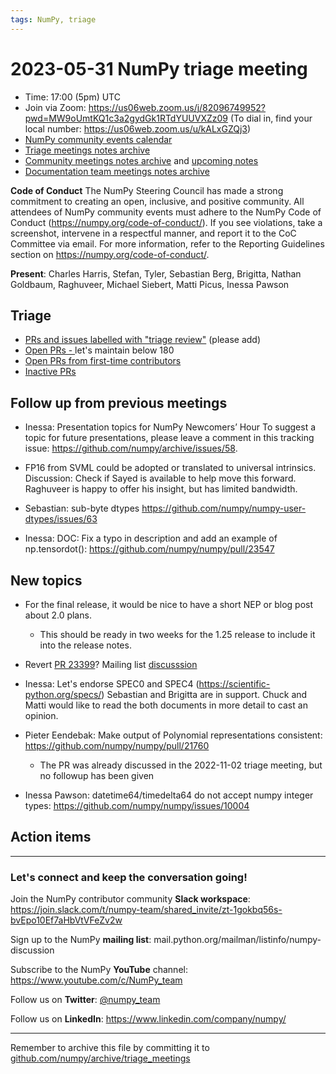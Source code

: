 ```yaml
---
tags: NumPy, triage
---
```


# 2023-05-31 NumPy triage meeting


- Time: 17:00 (5pm) UTC
- Join via Zoom: https://us06web.zoom.us/j/82096749952?pwd=MW9oUmtKQ1c3a2gydGk1RTdYUUVXZz09 (To dial in, find your local number: https://us06web.zoom.us/u/kALxGZQj3)
- [NumPy community events calendar](https://scientific-python.org/calendars)
- [Triage meetings notes archive](https://github.com/numpy/archive/tree/master/triage_meetings)
- [Community meetings notes archive](https://github.com/numpy/archive/tree/main/community_meetings) and [upcoming notes](https://hackmd.io/76o-IxCjQX2mOXO_wwkcpg)
- [Documentation team meetings notes archive](https://github.com/numpy/archive/tree/main/docs_team_meetings)


**Code of Conduct**
The NumPy Steering Council has made a strong commitment to creating an open, inclusive, and positive community. 
All attendees of NumPy community events must adhere to the NumPy Code of Conduct (https://numpy.org/code-of-conduct/). 
If you see violations, take a screenshot, intervene in a respectful manner, and report it to the CoC Committee via email. For more information, refer to the Reporting Guidelines section on https://numpy.org/code-of-conduct/.

**Present**: Charles Harris, Stefan, Tyler, Sebastian Berg, Brigitta, Nathan Goldbaum, Raghuveer, Michael Siebert, Matti Picus, Inessa Pawson

## Triage

* [PRs and issues labelled with "triage review"](https://github.com/numpy/numpy/labels/triage%20review) (please add)
* [Open PRs - ](https://github.com/numpy/numpy/pulls) let's maintain below 180
* [Open PRs from first-time contributors](https://github.com/orgs/numpy/projects/5) 
* [Inactive PRs](https://github.com/orgs/numpy/projects/6)


## Follow up from previous meetings
 
- Inessa: Presentation topics for NumPy Newcomers’ Hour 
To suggest a topic for future presentations, please leave a comment in this tracking issue: https://github.com/numpy/archive/issues/58.

- FP16 from SVML could be adopted or translated to universal intrinsics. 
Discussion: Check if Sayed is available to help move this forward. Raghuveer is happy to offer his insight, but has limited bandwidth.


- Sebastian: sub-byte dtypes https://github.com/numpy/numpy-user-dtypes/issues/63

- Inessa: DOC: Fix a typo in description and add an example of np.tensordot(): https://github.com/numpy/numpy/pull/23547


## New topics

- For the final release, it would be nice to have a short NEP or blog post about 2.0 plans.
    - This should be ready in two weeks for the 1.25 release to include it into the release notes.

- Revert [PR 23399](https://github.com/numpy/numpy/pull/23399)? Mailing list [discusssion](https://mail.python.org/archives/list/numpy-discussion@python.org/thread/C6EYZZSR4EWGVKHAZXLE7IBILRMNVK7L/) 

- Inessa: Let's endorse SPEC0 and SPEC4 (https://scientific-python.org/specs/) 
Sebastian and Brigitta are in support.
Chuck and Matti would like to read the both documents in more detail to cast an opinion.

- Pieter Eendebak: Make output of Polynomial representations consistent: https://github.com/numpy/numpy/pull/21760
  - The PR was already discussed in the 2022-11-02 triage meeting, but no followup has been given

- Inessa Pawson: datetime64/timedelta64 do not accept numpy integer types: https://github.com/numpy/numpy/issues/10004


## Action items


---

### Let's connect and keep the conversation going!
Join the NumPy contributor community **Slack workspace**: https://join.slack.com/t/numpy-team/shared_invite/zt-1gokbq56s-bvEpo10Ef7aHbVtVFeZv2w

Sign up to the NumPy **mailing list**: mail.python.org/mailman/listinfo/numpy-discussion

Subscribe to the NumPy **YouTube** channel: https://www.youtube.com/c/NumPy_team


Follow us on **Twitter**: [@numpy_team](https://twitter.com/numpy_team)

Follow us on **LinkedIn**: https://www.linkedin.com/company/numpy/

---

Remember to archive this file by committing it to [github.com/numpy/archive/triage_meetings](https://github.com/numpy/archive/tree/main/triage_meetings)
